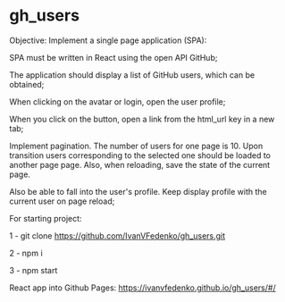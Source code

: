 # gh_users

Objective: Implement a single page application (SPA):

SPA must be written in React using the open API GitHub;

The application should display a list of GitHub users, which can be obtained;

When clicking on the avatar or login, open the user profile;

When you click on the button, open a link from the html_url key in a new tab;

Implement pagination. The number of users for one page is 10. Upon transition users corresponding to the selected one should be loaded to another page page. Also, when reloading, save the state of the current page.

Also be able to fall into the user's profile. Keep display profile with the current user on page reload;

For starting project:

1 - git clone https://github.com/IvanVFedenko/gh_users.git

2 - npm i

3 - npm start

React app into Github Pages: https://ivanvfedenko.github.io/gh_users/#/
